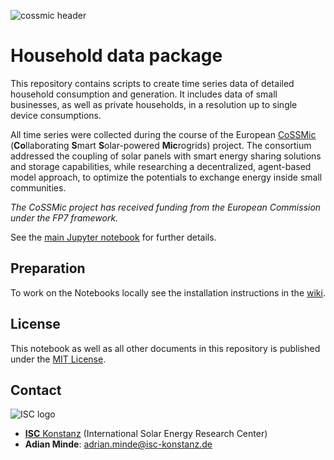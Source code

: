 ![cossmic header](https://github.com/isc-konstanz/household_data/blob/master/img/CoSSMic_header.png)

# Household data package

This repository contains scripts to create time series data of detailed household consumption and generation. It includes data of small businesses, as well as private households, in a resolution up to single device consumptions.

All time series were collected during the course of the European [CoSSMic](http://cossmic.eu/) (**Co**llaborating **S**mart **S**olar-powered **Mic**rogrids) project. The consortium addressed the coupling of solar panels with smart energy sharing solutions and storage capabilities, while researching a decentralized, agent-based model approach, to optimize the potentials to exchange energy inside small communities.

*The CoSSMic project has received funding from the European Commission under the FP7 framework.*

See the [main Jupyter notebook](main.ipynb) for further details.


## Preparation

To work on the Notebooks locally see the installation instructions in the
[wiki](https://github.com/Open-Power-System-Data/common/wiki/Tutorial-to-run-OPSD-scripts).


## License

This notebook as well as all other documents in this repository is published under the [MIT License](LICENSE).


## Contact

![ISC logo](https://github.com/isc-konstanz/household_data/blob/master/img/ISC_logo.png)

- [**ISC** Konstanz](http://isc-konstanz.de/) (International Solar Energy Research Center)
- **Adian Minde**: adrian.minde@isc-konstanz.de
